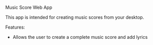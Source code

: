 Music Score Web App

This app is intended for creating music scores from your desktop.

Features:
  - Allows the user to create a complete music score and add lyrics

